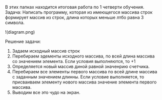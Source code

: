  В этих папках находится итоговая работа по 1 четверти обучения. 
 Задача: Написать программу, которая из имеющегося массива строк формирует массив из строк, длина которых меньше лтбо равна 3 символа. 

!(diagram.png)

Решение задачи:
1. Задаем исходный массив строк 
2. Перебираем эдементы исходного массива, по всей длина массива со значением элемента. Если условия выполняются, то +1
3. Определяется новый массив диной равной значенрию счетчика. 
4. Перебираем все элементы первого массива по всей длине массива с заданным значением длинны. Если условие выполняется, то присваиваем элементу нового массива значение элемента первого массива. 
5. Выводим все это чудо на экран. 

